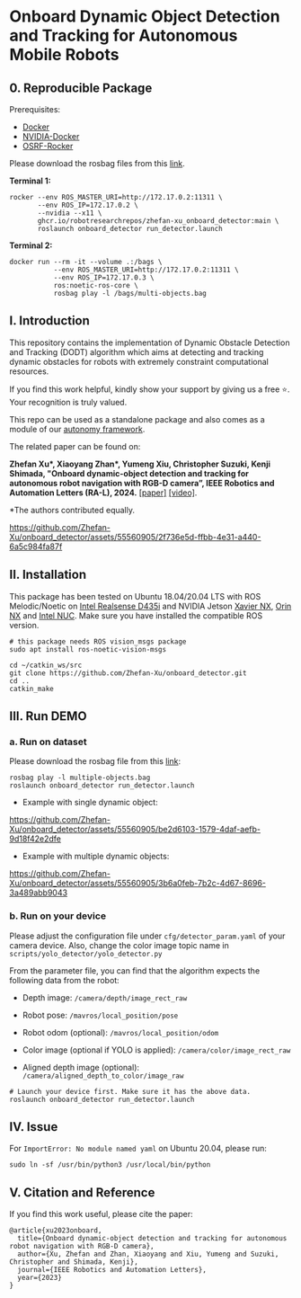 # Onboard Dynamic Object Detection and Tracking for Autonomous Mobile Robots  
## 0. Reproducible Package
Prerequisites:
* [Docker](https://docs.docker.com/engine/install/ubuntu/)
* [NVIDIA-Docker](https://docs.nvidia.com/datacenter/cloud-native/container-toolkit/latest/install-guide.html)
* [OSRF-Rocker](https://github.com/osrf/rocker)

Please download the rosbag files from this [link](https://cmu.box.com/s/aiixv3p3pzufodsrcv8a2yqpiibu28ds).

**Terminal 1:**
```
rocker --env ROS_MASTER_URI=http://172.17.0.2:11311 \
       --env ROS_IP=172.17.0.2 \
       --nvidia --x11 \
       ghcr.io/robotresearchrepos/zhefan-xu_onboard_detector:main \
       roslaunch onboard_detector run_detector.launch
```

**Terminal 2:**
```
docker run --rm -it --volume .:/bags \
           --env ROS_MASTER_URI=http://172.17.0.2:11311 \
           --env ROS_IP=172.17.0.3 \
           ros:noetic-ros-core \
           rosbag play -l /bags/multi-objects.bag
```

## I. Introduction
This repository contains the implementation of Dynamic Obstacle Detection and Tracking (DODT) algorithm which aims at detecting and tracking dynamic obstacles for robots with extremely constraint computational resources.

If you find this work helpful, kindly show your support by giving us a free ⭐️. Your recognition is truly valued.

This repo can be used as a standalone package and also comes as a module of our [autonomy framework](https://github.com/Zhefan-Xu/CERLAB-UAV-Autonomy).

The related paper can be found on:

**Zhefan Xu\*, Xiaoyang Zhan\*, Yumeng Xiu, Christopher Suzuki, Kenji Shimada, "Onboard dynamic-object detection and tracking for autonomous robot navigation with RGB-D camera”, IEEE Robotics and Automation Letters (RA-L), 2024.** [\[paper\]](https://ieeexplore.ieee.org/document/10323166) [\[video\]](https://youtu.be/9dKX3BRnxyw).

*The authors contributed equally.



https://github.com/Zhefan-Xu/onboard_detector/assets/55560905/2f736e5d-ffbb-4e31-a440-6a5c984fa87f



## II. Installation
This package has been tested on Ubuntu 18.04/20.04 LTS with ROS Melodic/Noetic on [Intel Realsense D435i](https://www.intelrealsense.com/depth-camera-d435i/) and NVIDIA Jetson [Xavier NX](https://www.nvidia.com/en-us/autonomous-machines/embedded-systems/jetson-xavier-series/), [Orin NX](https://www.nvidia.com/en-us/autonomous-machines/embedded-systems/jetson-orin/) and [Intel NUC](https://www.intel.com/content/www/us/en/products/details/nuc.html). Make sure you have installed the compatible ROS version. 
```
# this package needs ROS vision_msgs package
sudo apt install ros-noetic-vision-msgs

cd ~/catkin_ws/src
git clone https://github.com/Zhefan-Xu/onboard_detector.git
cd ..
catkin_make
```

## III. Run DEMO
### a. Run on dataset
Please download the rosbag file from this [link](https://cmu.box.com/s/aiixv3p3pzufodsrcv8a2yqpiibu28ds):
```
rosbag play -l multiple-objects.bag
roslaunch onboard_detector run_detector.launch
```
- Example with single dynamic object:



https://github.com/Zhefan-Xu/onboard_detector/assets/55560905/be2d6103-1579-4daf-aefb-9d18f42e2dfe



- Example with multiple dynamic objects:



https://github.com/Zhefan-Xu/onboard_detector/assets/55560905/3b6a0feb-7b2c-4d67-8696-3a489abb9043








### b. Run on your device
Please adjust the configuration file under ```cfg/detector_param.yaml``` of your camera device. Also, change the color image topic name in ```scripts/yolo_detector/yolo_detector.py```

From the parameter file, you can find that the algorithm expects the following data from the robot:

- Depth image: ```/camera/depth/image_rect_raw```

- Robot pose: ```/mavros/local_position/pose```

- Robot odom (optional): ```/mavros/local_position/odom```

- Color image (optional if YOLO is applied): ```/camera/color/image_rect_raw```

- Aligned depth image (optional): ```/camera/aligned_depth_to_color/image_raw```

```
# Launch your device first. Make sure it has the above data.
roslaunch onboard_detector run_detector.launch
```

## IV. Issue
For ```ImportError: No module named yaml``` on Ubuntu 20.04, please run: 
```
sudo ln -sf /usr/bin/python3 /usr/local/bin/python
```

## V. Citation and Reference
If you find this work useful, please cite the paper:
```
@article{xu2023onboard,
  title={Onboard dynamic-object detection and tracking for autonomous robot navigation with RGB-D camera},
  author={Xu, Zhefan and Zhan, Xiaoyang and Xiu, Yumeng and Suzuki, Christopher and Shimada, Kenji},
  journal={IEEE Robotics and Automation Letters},
  year={2023}
}
